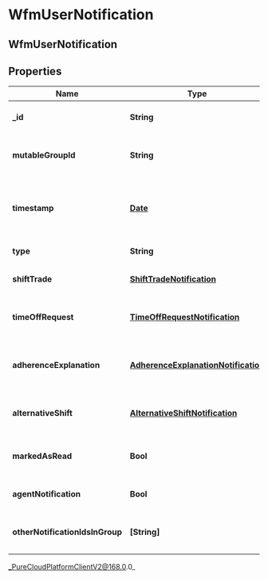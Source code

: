 # WfmUserNotification

## WfmUserNotification

## Properties

|Name | Type | Description | Notes|
|------------ | ------------- | ------------- | -------------|
| **_id** | **String** | The immutable globally unique identifier for the object. | |
| **mutableGroupId** | **String** | The group ID of the notification (mutable, may change  on update) | |
| **timestamp** | [**Date**](Date) | The timestamp for this notification. Date time is represented as an ISO-8601 string. For example: yyyy-MM-ddTHH:mm:ss[.mmm]Z | [optional] |
| **type** | **String** | The type of this notification | [optional] |
| **shiftTrade** | [**ShiftTradeNotification**](ShiftTradeNotification) | A shift trade notification.  Only set if type &#x3D;&#x3D; ShiftTrade | [optional] |
| **timeOffRequest** | [**TimeOffRequestNotification**](TimeOffRequestNotification) | A time off request notification.  Only set if type &#x3D;&#x3D; TimeOffRequest | [optional] |
| **adherenceExplanation** | [**AdherenceExplanationNotification**](AdherenceExplanationNotification) | An adherence explanation notification.  Only set if type &#x3D;&#x3D; AdherenceExplanation | [optional] |
| **alternativeShift** | [**AlternativeShiftNotification**](AlternativeShiftNotification) | An alternative shift trade notification.  Only set if type &#x3D;&#x3D; AlternativeShift | [optional] |
| **markedAsRead** | **Bool** | Whether this notification has been marked \&quot;read\&quot; | |
| **agentNotification** | **Bool** | Whether this notification is for an agent | [optional] |
| **otherNotificationIdsInGroup** | **[String]** | Other notification IDs in group.  This field is only populated in real-time notifications | [optional] |



_PureCloudPlatformClientV2@168.0.0_
